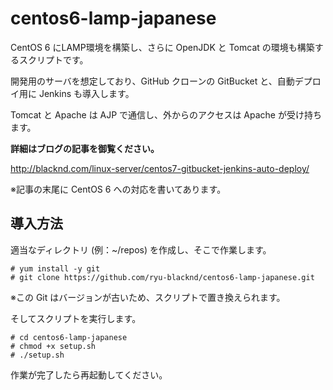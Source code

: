 centos6-lamp-japanese
=====================

CentOS 6 にLAMP環境を構築し、さらに OpenJDK と Tomcat の環境も構築するスクリプトです。

開発用のサーバを想定しており、GitHub クローンの GitBucket と、自動デプロイ用に Jenkins も導入します。

Tomcat と Apache は AJP で通信し、外からのアクセスは Apache が受け持ちます。

**詳細はブログの記事を御覧ください。**

http://blacknd.com/linux-server/centos7-gitbucket-jenkins-auto-deploy/

※記事の末尾に CentOS 6 への対応を書いてあります。

## 導入方法

適当なディレクトリ (例：~/repos) を作成し、そこで作業します。

~~~~
# yum install -y git
# git clone https://github.com/ryu-blacknd/centos6-lamp-japanese.git
~~~~

※この Git はバージョンが古いため、スクリプトで置き換えられます。

そしてスクリプトを実行します。

~~~~
# cd centos6-lamp-japanese
# chmod +x setup.sh
# ./setup.sh
~~~~

作業が完了したら再起動してください。
